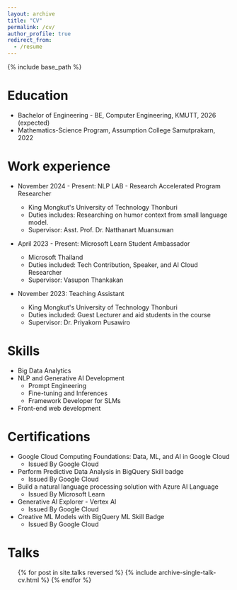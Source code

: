 ```yaml
---
layout: archive
title: "CV"
permalink: /cv/
author_profile: true
redirect_from:
  - /resume
---
```


{% include base_path %}

Education
======
* Bachelor of Engineering - BE, Computer Engineering, KMUTT, 2026 (expected)
* Mathematics-Science Program, Assumption College Samutprakarn, 2022

Work experience
======
* November 2024 - Present: NLP LAB - Research Accelerated Program Researcher
  * King Mongkut's University of Technology Thonburi
  * Duties includes: Researching on humor context from small language model.
  * Supervisor: Asst. Prof. Dr. Natthanart Muansuwan

* April 2023 - Present: Microsoft Learn Student Ambassador
  * Microsoft Thailand
  * Duties included: Tech Contribution, Speaker, and AI Cloud Researcher
  * Supervisor: Vasupon Thankakan

* November 2023: Teaching Assistant
  * King Mongkut's University of Technology Thonburi
  * Duties included: Guest Lecturer and aid students in the course
  * Supervisor: Dr. Priyakorn Pusawiro
  
Skills
======
* Big Data Analytics
* NLP and Generative AI Development
  * Prompt Engineering
  * Fine-tuning and Inferences
  * Framework Developer for SLMs
* Front-end web development

Certifications
======
* Google Cloud Computing Foundations: Data, ML, and AI in Google Cloud
  * Issued By Google Cloud
* Perform Predictive Data Analysis in BigQuery Skill badge
  * Issued By Google Cloud
* Build a natural language processing solution with Azure AI Language
  * Issued By Microsoft Learn
* Generative AI Explorer - Vertex AI
  * Issued By Google Cloud
* Creative ML Models with BigQuery ML Skill Badge
  * Issued By Google Cloud

<!-- Publications
======
  <ul>{% for post in site.publications reversed %}
    {% include archive-single-cv.html %} 
  {% endfor %}</ul> -->
  
Talks
======
  <ul>{% for post in site.talks reversed %}
    {% include archive-single-talk-cv.html  %}
  {% endfor %}</ul>
  
<!-- Teaching
======
  <ul>{% for post in site.teaching reversed %}
    {% include archive-single-cv.html %}
  {% endfor %}</ul> -->
  
<!-- Service and leadership
======
* Currently signed in to 43 different slack teams -->
